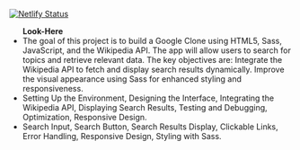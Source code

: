 [![Netlify Status](https://api.netlify.com/api/v1/badges/d206ee04-7c19-4a5b-888f-7ac1cd7d62af/deploy-status)](https://app.netlify.com/sites/incomparable-zabaione-80445b/deploys)
<ul>
<strong>Look-Here</strong>
<li>
The goal of this project is to build a Google Clone using HTML5, Sass, JavaScript, and the Wikipedia API. The app will allow users to search for topics and 
retrieve relevant data. The key objectives are:  Integrate the Wikipedia API to fetch and display search results dynamically. Improve the visual appearance using 
Sass for enhanced styling and responsiveness.
</li>
<li>
 Setting Up the Environment, Designing the Interface, Integrating the Wikipedia API, Displaying Search Results, Testing and Debugging, Optimization, Responsive 
 Design.
</li>
<li>
 Search Input, Search Button, Search Results Display, Clickable Links, Error Handling, Responsive Design, Styling with Sass.
</li>
</ul>
